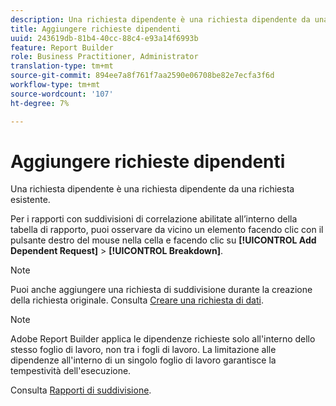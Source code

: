 ```yaml
---
description: Una richiesta dipendente è una richiesta dipendente da una richiesta esistente.
title: Aggiungere richieste dipendenti
uuid: 243619db-81b4-40cc-88c4-e93a14f6993b
feature: Report Builder
role: Business Practitioner, Administrator
translation-type: tm+mt
source-git-commit: 894ee7a8f761f7aa2590e06708be82e7ecfa3f6d
workflow-type: tm+mt
source-wordcount: '107'
ht-degree: 7%

---
```



# Aggiungere richieste dipendenti

Una richiesta dipendente è una richiesta dipendente da una richiesta esistente.

Per i rapporti con suddivisioni di correlazione abilitate all’interno della tabella di rapporto, puoi osservare da vicino un elemento facendo clic con il pulsante destro del mouse nella cella e facendo clic su **[!UICONTROL Add Dependent Request]** > **[!UICONTROL Breakdown]**.

>[!NOTE]
>
>Puoi anche aggiungere una richiesta di suddivisione durante la creazione della richiesta originale. Consulta [Creare una richiesta di dati](/help/analyze/report-builder/data-requests/t-create-a-data-request.md).

>[!NOTE]
>
>Adobe Report Builder applica le dipendenze richieste solo all&#39;interno dello stesso foglio di lavoro, non tra i fogli di lavoro. La limitazione alle dipendenze all&#39;interno di un singolo foglio di lavoro garantisce la tempestività dell&#39;esecuzione.

Consulta [Rapporti di suddivisione](/help/analyze/reports-analytics/reports-customize/breakdowns.md).
